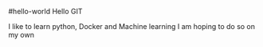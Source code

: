 #hello-world
Hello GIT

I like to learn python, Docker and Machine learning
I am hoping to do so on my own
